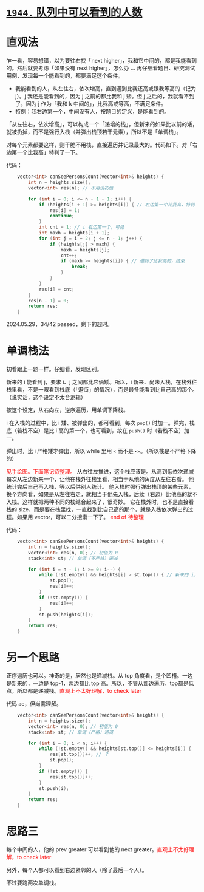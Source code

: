# [`1944.` 队列中可以看到的人数](https://leetcode.cn/problems/number-of-visible-people-in-a-queue/)

# 直观法

乍一看，容易想错，以为要往右找「next higher」，我和它中间的，都是我能看到的。然后就要考虑「如果没有 next higher」，怎么办 ... 再仔细看题目、研究测试用例，发现每一个能看到的，都要满足这个条件。
- 我能看到的人，从左往右，依次增高，直到遇到比我还高或跟我等高的（记为 j）。j 我还是能看到的，因为 j 之前的都比我和 j 矮。但 j 之后的，我就看不到了，因为 j 作为「我和 k 中间的」，比我高或等高，不满足条件。
- 特例：我右边第一个，中间没有人，按题目的定义，是能看到的。

「从左往右，依次增高」，可以构成一个「递增的栈」，但新来的如果比以前的矮，就被扔掉，而不是强行入栈（并弹出栈顶若干元素），所以不是「单调栈」。

对每个元素都要这样，则干脆不用栈，直接遍历并记录最大的。代码如下。对「右边第一个比我高」特判了一下。

代码：
```cpp
    vector<int> canSeePersonsCount(vector<int>& heights) {
        int n = heights.size();
        vector<int> res(n); // 不用设初值

        for (int i = 0; i <= n - 1 - 1; i++) {
            if (heights[i + 1] >= heights[i]) { // 右边第一个比我高，特判
                res[i] = 1;
                continue;
            }
            int cnt = 1; // i 右边第一个，可见
            int maxh = heights[i + 1];
            for (int j = i + 2; j <= n - 1; j++) {
                if (heights[j] > maxh) {
                    maxh = heights[j];
                    cnt++;
                    if (maxh >= heights[i]) { // 遇到了比我高的，结束
                        break;
                    }
                }
            }
            res[i] = cnt;
        }
        res[n - 1] = 0;
        return res;
    }
```

2024.05.29，34/42 passed，剩下的超时。

# 单调栈法

初看跟上一题一样。仔细看，发现区别。

新来的 i 能看到 j，要求 i、j 之间都比它俩矮。所以，i 新来、尚未入栈，在栈外往栈里看，不是一眼看到栈底（「逛街」的情况），而是最多能看到比自己高的那个。（说实话，这个设定不太合逻辑）

按这个设定，从右向左，逆序遍历，用单调下降栈。

i 在入栈的过程中，比 i 矮、被弹出的，都可看到，每次 `pop()` 时加一。弹完，栈底（若栈不空）是比 i 高的第一个，也可看到，故在 `push()` 时（若栈不空）加一。

弹出时，比 i 严格矮才弹出，所以 while 里用 `<` 而不是 `<=`。（所以栈是不严格下降的）

<font color="red">见手绘图。下面笔记待整理。</font>
从右往左推进，这个栈应该是。从高到低依次递减
每次从左边新来一个，让他在栈外往栈里看，相当于从他的角度从左往右看。
他统计完后自己再入栈，等以后供别人统计。
他入栈时强行弹出栈顶的某些元素，换个方向看，如果是从左往右走，就相当于他先入栈，后续（右边）比他高的就不入栈。这样就把两种不同的栈结合起来了，很奇妙。
它在栈外时，也不是直接看栈的 size，而是要在栈里找，一直找到比自己高的那个，就是入栈依次弹出的过程。如果用 vector，可以二分搜索一下了。
<font color="red">end of 待整理</font>

代码：

```cpp
    vector<int> canSeePersonsCount(vector<int>& heights) {
        int n = heights.size();
        vector<int> res(n, 0); // 初值为 0
        stack<int> st; // 单调（不严格）递减

        for (int i = n - 1; i >= 0; i--) {
            while (!st.empty() && heights[i] > st.top()) { // 新来的 i，弹出 top，要求 i 严格 > top
                st.pop();
                res[i]++;
            }
            if (!st.empty()) {
                res[i]++;
            }
            st.push(heights[i]);
        }
        return res;
    }
```

# 另一个思路

正序遍历也可以。神奇的是，居然也是递减栈。从 top 角度看，是个凹槽。一边是新来的，一边是 top-1，两边都比 top 高。所以，不管从那边遍历，top都是低点，所以都是递减栈。<font color="red">直观上不太好理解，to check later</font>

代码 ac，但尚需理解。

```cpp
    vector<int> canSeePersonsCount(vector<int>& heights) {
        int n = heights.size();
        vector<int> res(n, 0); // 初值为 0
        stack<int> st; // 单调（严格）递减

        for (int i = 0; i < n; i++) {
            while (!st.empty() && heights[st.top()] <= heights[i]) {
                res[st.top()]++; // ？
                st.pop();
            }
            if (!st.empty()) {
                res[st.top()]++;
            }
            st.push(i);
        }
        return res;
    }
```

# 思路三

每个中间的人，他的 prev greater 可以看到他的 next greater。<font color="red">直观上不太好理解，to check later</font>

另外，每个人都可以看到右边紧邻的人（除了最后一个人）。

不过要跑两次单调栈。